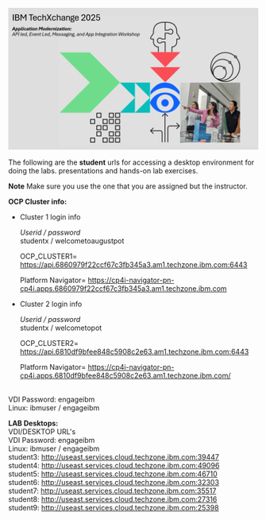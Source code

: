 [//]:![](images\image1a.png)
![](images\TXC-2025.png)

[//]:![](images\2022-06-10_21-53-04.jpg)

The following are the **student** urls for accessing a desktop environment for doing the labs. 
presentations and hands-on lab exercises. 


**Note** Make sure you use the one that you are assigned but the instructor. 

**OCP Cluster info:** <br>
* Cluster 1 login info

    *Userid / password*<br>
    studentx / welcometoaugustpot

    OCP_CLUSTER1= https://api.6860979f22ccf67c3fb345a3.am1.techzone.ibm.com:6443

    Platform Navigator= https://cp4i-navigator-pn-cp4i.apps.6860979f22ccf67c3fb345a3.am1.techzone.ibm.com

* Cluster 2 login info

    *Userid / password*<br>
    studentx / welcometopot

    OCP_CLUSTER2= https://api.6810df9bfee848c5908c2e63.am1.techzone.ibm.com:6443

    Platform Navigator= https://cp4i-navigator-pn-cp4i.apps.6810df9bfee848c5908c2e63.am1.techzone.ibm.com/


<br>
VDI Password: engageibm<br>
Linux: ibmuser / engageibm <br>

**LAB Desktops:** <br>
VDI/DESKTOP URL's<br>
VDI Password: engageibm<br>
Linux: ibmuser / engageibm <br>
student3: http://useast.services.cloud.techzone.ibm.com:39447<br>
student4: http://useast.services.cloud.techzone.ibm.com:49096<br>
student5: http://useast.services.cloud.techzone.ibm.com:46710<br>
student6: http://useast.services.cloud.techzone.ibm.com:32303<br>
student7: http://useast.services.cloud.techzone.ibm.com:35517<br>
student8: http://useast.services.cloud.techzone.ibm.com:27316<br>
student9: http://useast.services.cloud.techzone.ibm.com:25398<br>
